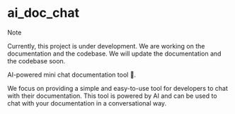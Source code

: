 # ai_doc_chat

> [!NOTE]
> Currently, this project is under development. We are working on the documentation and the codebase. We will update the documentation and the codebase soon.

AI-powered mini chat documentation tool 🤩.

We focus on providing a simple and easy-to-use tool for developers to chat with their documentation. This tool is powered by AI and can be used to chat with your documentation in a conversational way.
